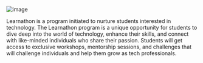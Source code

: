 ![image](https://github.com/ahmedbahattab/Learnathon-6554/assets/86044654/ec533cf6-81e7-4102-abab-f85329a5c58d)



Learnathon is a program initiated to nurture students interested in technology. The Learnathon program is a unique opportunity for students to dive deep into the world of technology, enhance their skills, and connect with like-minded individuals who share their passion. Students will get access to exclusive workshops, mentorship sessions, and challenges that will challenge individuals and help them grow as tech professionals.



